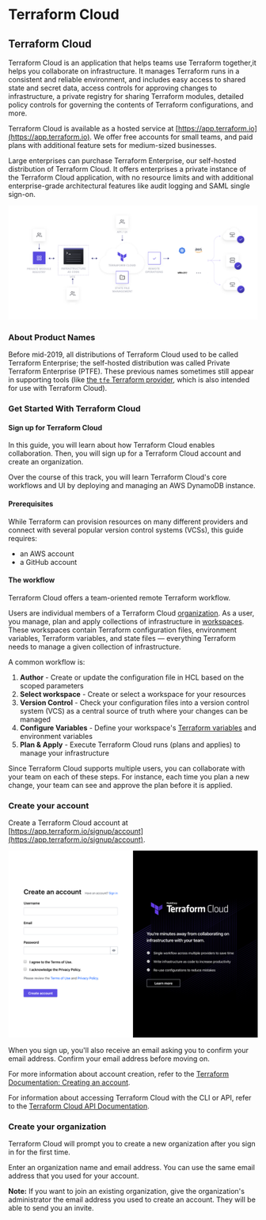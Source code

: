 # Terraform Cloud

## Terraform Cloud

Terraform Cloud is an application that helps teams use Terraform together,it helps you collaborate on infrastructure. It manages Terraform runs in a consistent and reliable environment, and includes easy access to shared state and secret data, access controls for approving changes to infrastructure, a private registry for sharing Terraform modules, detailed policy controls for governing the contents of Terraform configurations, and more.

Terraform Cloud is available as a hosted service at [https://app.terraform.io](https://app.terraform.io). We offer free accounts for small teams, and paid plans with additional feature sets for medium-sized businesses.

Large enterprises can purchase Terraform Enterprise, our self-hosted distribution of Terraform Cloud. It offers enterprises a private instance of the Terraform Cloud application, with no resource limits and with additional enterprise-grade architectural features like audit logging and SAML single sign-on.

![](.gitbook/assets/terraform_cloud_workflow.png)

### About Product Names

Before mid-2019, all distributions of Terraform Cloud used to be called Terraform Enterprise; the self-hosted distribution was called Private Terraform Enterprise \(PTFE\). These previous names sometimes still appear in supporting tools \(like [the `tfe` Terraform provider](https://registry.terraform.io/providers/hashicorp/tfe/latest), which is also intended for use with Terraform Cloud\).

### Get Started With Terraform Cloud

#### Sign up for Terraform Cloud

In this guide, you will learn about how Terraform Cloud enables collaboration. Then, you will sign up for a Terraform Cloud account and create an organization.

Over the course of this track, you will learn Terraform Cloud's core workflows and UI by deploying and managing an AWS DynamoDB instance.

#### **Prerequisites**

While Terraform can provision resources on many different providers and connect with several popular version control systems \(VCSs\), this guide requires:

* an AWS account
* a GitHub account

#### **The workflow**

Terraform Cloud offers a team-oriented remote Terraform workflow.

Users are individual members of a Terraform Cloud [organization](https://www.terraform.io/docs/cloud/users-teams-organizations/organizations.html). As a user, you manage, plan and apply collections of infrastructure in [workspaces](https://www.terraform.io/docs/cloud/workspaces/index.html). These workspaces contain Terraform configuration files, environment variables, Terraform variables, and state files — everything Terraform needs to manage a given collection of infrastructure.

A common workflow is:

1. **Author** - Create or update the configuration file in HCL based on the scoped parameters
2. **Select workspace** - Create or select a workspace for your resources
3. **Version Control** - Check your configuration files into a version control system \(VCS\) as a central source of truth where your changes can be managed
4. **Configure Variables** - Define your workspace's [Terraform variables](https://www.terraform.io/docs/configuration/variables.html) and environment variables
5. **Plan & Apply** - Execute Terraform Cloud runs \(plans and applies\) to manage your infrastructure

Since Terraform Cloud supports multiple users, you can collaborate with your team on each of these steps. For instance, each time you plan a new change, your team can see and approve the plan before it is applied.

### Create your account

Create a Terraform Cloud account at [https://app.terraform.io/signup/account](https://app.terraform.io/signup/account).

![](.gitbook/assets/sign-up.png)

When you sign up, you'll also receive an email asking you to confirm your email address. Confirm your email address before moving on.

For more information about account creation, refer to the [Terraform Documentation: Creating an account](https://www.terraform.io/docs/cloud/users-teams-organizations/users.html#creating-an-account).

For information about accessing Terraform Cloud with the CLI or API, refer to the [Terraform Cloud API Documentation](https://www.terraform.io/docs/cloud/api/index.html).

### Create your organization

Terraform Cloud will prompt you to create a new organization after you sign in for the first time.

Enter an organization name and email address. You can use the same email address that you used for your account.

**Note:** If you want to join an existing organization, give the organization's administrator the email address you used to create an account. They will be able to send you an invite.

